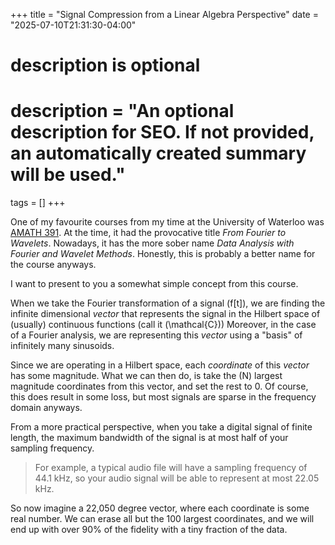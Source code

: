 +++
title = "Signal Compression from a Linear Algebra Perspective"
date = "2025-07-10T21:31:30-04:00"

#
# description is optional
#
# description = "An optional description for SEO. If not provided, an automatically created summary will be used."

tags = []
+++

One of my favourite courses from my time at the University of Waterloo was [AMATH 391](https://uwflow.com/course/amath391).
At the time, it had the provocative title *From Fourier to Wavelets*.
Nowadays, it has the more sober name *Data Analysis with Fourier and Wavelet Methods*.
Honestly, this is probably a better name for the course anyways.

I want to present to you a somewhat simple concept from this course.

When we take the Fourier transformation of a signal \(f[t]\), we are finding the infinite dimensional *vector*
that represents the signal in the Hilbert space of (usually) continuous functions (call it \(\mathcal{C}\))
Moreover, in the case of a Fourier analysis, we are representing this *vector* using a "basis" of
infinitely many sinusoids.

Since we are operating in a Hilbert space, each *coordinate* of this *vector* has some magnitude.
What we can then do, is take the \(N\) largest magnitude coordinates from this vector, and set the rest to 0.
Of course, this does result in some loss, but most signals are sparse in the frequency domain anyways.

From a more practical perspective, when you take a digital signal of finite length, the maximum bandwidth of
the signal is at most half of your sampling frequency.
 > For example, a typical audio file will have a sampling frequency of 44.1 kHz, so your audio signal will be able
 > to represent at most 22.05 kHz.

So now imagine a 22,050 degree vector, where each coordinate is some real number.
We can erase all but the 100 largest coordinates, and we will end up with over 90% of the fidelity with a
tiny fraction of the data.

